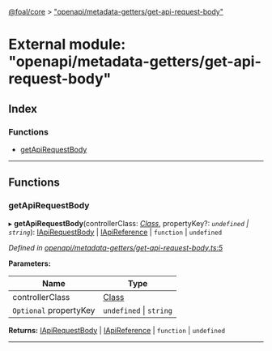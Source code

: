 [@foal/core](../README.md) > ["openapi/metadata-getters/get-api-request-body"](../modules/_openapi_metadata_getters_get_api_request_body_.md)

# External module: "openapi/metadata-getters/get-api-request-body"

## Index

### Functions

* [getApiRequestBody](_openapi_metadata_getters_get_api_request_body_.md#getapirequestbody)

---

## Functions

<a id="getapirequestbody"></a>

###  getApiRequestBody

▸ **getApiRequestBody**(controllerClass: *[Class](_core_class_interface_.md#class)*, propertyKey?: *`undefined` \| `string`*): [IApiRequestBody](../interfaces/_openapi_interfaces_.iapirequestbody.md) \| [IApiReference](../interfaces/_openapi_interfaces_.iapireference.md) \| `function` \| `undefined`

*Defined in [openapi/metadata-getters/get-api-request-body.ts:5](https://github.com/FoalTS/foal/blob/07f00115/packages/core/src/openapi/metadata-getters/get-api-request-body.ts#L5)*

**Parameters:**

| Name | Type |
| ------ | ------ |
| controllerClass | [Class](_core_class_interface_.md#class) |
| `Optional` propertyKey | `undefined` \| `string` |

**Returns:** [IApiRequestBody](../interfaces/_openapi_interfaces_.iapirequestbody.md) \| [IApiReference](../interfaces/_openapi_interfaces_.iapireference.md) \| `function` \| `undefined`

___

